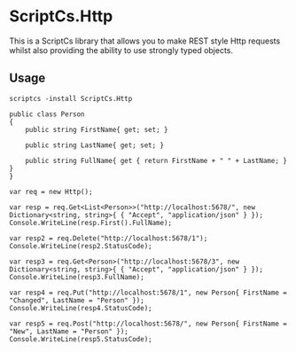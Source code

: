 # ScriptCs.Http

This is a ScriptCs library that allows you to make REST style Http requests whilst also providing the ability to use strongly typed objects.

## Usage

`scriptcs -install ScriptCs.Http`

```
public class Person
{
    public string FirstName{ get; set; }

    public string LastName{ get; set; }

    public string FullName{ get { return FirstName + " " + LastName; } }
}

var req = new Http();

var resp = req.Get<List<Person>>("http://localhost:5678/", new Dictionary<string, string>{ { "Accept", "application/json" } });
Console.WriteLine(resp.First().FullName);

var resp2 = req.Delete("http://localhost:5678/1");
Console.WriteLine(resp2.StatusCode);

var resp3 = req.Get<Person>("http://localhost:5678/3", new Dictionary<string, string>{ { "Accept", "application/json" } });
Console.WriteLine(resp3.FullName);

var resp4 = req.Put("http://localhost:5678/1", new Person{ FirstName = "Changed", LastName = "Person" });
Console.WriteLine(resp4.StatusCode);

var resp5 = req.Post("http://localhost:5678/", new Person{ FirstName = "New", LastName = "Person" });
Console.WriteLine(resp5.StatusCode);
```
